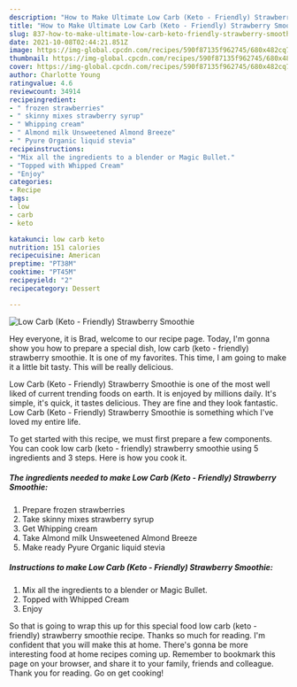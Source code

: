 ```yaml
---
description: "How to Make Ultimate Low Carb (Keto - Friendly) Strawberry Smoothie"
title: "How to Make Ultimate Low Carb (Keto - Friendly) Strawberry Smoothie"
slug: 837-how-to-make-ultimate-low-carb-keto-friendly-strawberry-smoothie
date: 2021-10-08T02:44:21.851Z
image: https://img-global.cpcdn.com/recipes/590f87135f962745/680x482cq70/low-carb-keto-friendly-strawberry-smoothie-recipe-main-photo.jpg
thumbnail: https://img-global.cpcdn.com/recipes/590f87135f962745/680x482cq70/low-carb-keto-friendly-strawberry-smoothie-recipe-main-photo.jpg
cover: https://img-global.cpcdn.com/recipes/590f87135f962745/680x482cq70/low-carb-keto-friendly-strawberry-smoothie-recipe-main-photo.jpg
author: Charlotte Young
ratingvalue: 4.6
reviewcount: 34914
recipeingredient:
- " frozen strawberries"
- " skinny mixes strawberry syrup"
- " Whipping cream"
- " Almond milk Unsweetened Almond Breeze"
- " Pyure Organic liquid stevia"
recipeinstructions:
- "Mix all the ingredients to a blender or Magic Bullet."
- "Topped with Whipped Cream"
- "Enjoy"
categories:
- Recipe
tags:
- low
- carb
- keto

katakunci: low carb keto 
nutrition: 151 calories
recipecuisine: American
preptime: "PT38M"
cooktime: "PT45M"
recipeyield: "2"
recipecategory: Dessert

---
```



![Low Carb (Keto - Friendly) Strawberry Smoothie](https://img-global.cpcdn.com/recipes/590f87135f962745/680x482cq70/low-carb-keto-friendly-strawberry-smoothie-recipe-main-photo.jpg)

Hey everyone, it is Brad, welcome to our recipe page. Today, I'm gonna show you how to prepare a special dish, low carb (keto - friendly) strawberry smoothie. It is one of my favorites. This time, I am going to make it a little bit tasty. This will be really delicious.



Low Carb (Keto - Friendly) Strawberry Smoothie is one of the most well liked of current trending foods on earth. It is enjoyed by millions daily. It's simple, it's quick, it tastes delicious. They are fine and they look fantastic. Low Carb (Keto - Friendly) Strawberry Smoothie is something which I've loved my entire life.


To get started with this recipe, we must first prepare a few components. You can cook low carb (keto - friendly) strawberry smoothie using 5 ingredients and 3 steps. Here is how you cook it.

<!--inarticleads1-->

##### The ingredients needed to make Low Carb (Keto - Friendly) Strawberry Smoothie:

1. Prepare  frozen strawberries
1. Take  skinny mixes strawberry syrup
1. Get  Whipping cream
1. Take  Almond milk Unsweetened Almond Breeze
1. Make ready  Pyure Organic liquid stevia




<!--inarticleads2-->

##### Instructions to make Low Carb (Keto - Friendly) Strawberry Smoothie:

1. Mix all the ingredients to a blender or Magic Bullet.
1. Topped with Whipped Cream
1. Enjoy




So that is going to wrap this up for this special food low carb (keto - friendly) strawberry smoothie recipe. Thanks so much for reading. I'm confident that you will make this at home. There's gonna be more interesting food at home recipes coming up. Remember to bookmark this page on your browser, and share it to your family, friends and colleague. Thank you for reading. Go on get cooking!
